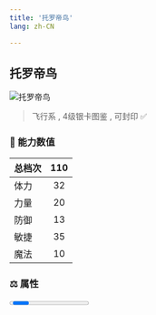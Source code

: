 ```yaml
---
title: '托罗帝鸟'
lang: zh-CN

---
```


<RouterBack />

## 托罗帝鸟

![托罗帝鸟](https://user-images.githubusercontent.com/78347270/115859805-9f89db80-a46b-11eb-8bbb-66f837860c03.gif) 

> 飞行系 , 4级银卡图鉴<Card :type="1" /> , 可封印 ✅ 


### 💪 能力数值

| 总档次       | 110            |
| :----------- |:-------------:|
| 体力      | 32   <Stars :number="3" />  |
| 力量      | 20   <Stars :number="2" />  |
| 防御      | 13  <Stars :number="1.5" />  | 
| 敏捷      | 35  <Stars :number="3.5" />  | 
| 魔法      | 10  <Stars :number="1" />   | 


### ⚖️ 属性


<Progress earth :number="8" />

<Progress water :number="0" />

<Progress fire :number="0" />

<Progress wind :number="2" />

### ✨ 技能栏 <Strong>8个</Strong>

- 攻击
- 防御

### 👶 1级出现点

- 无



